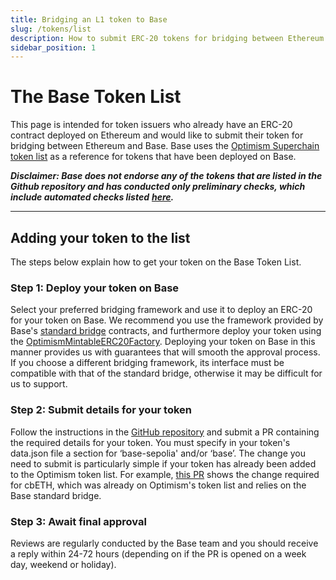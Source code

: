 ```yaml
---
title: Bridging an L1 token to Base
slug: /tokens/list
description: How to submit ERC-20 tokens for bridging between Ethereum and Base as a token issuer.
sidebar_position: 1
---
```


# The Base Token List

This page is intended for token issuers who already have an ERC-20 contract deployed on Ethereum and would like to submit their token for bridging between Ethereum and Base. Base uses the [Optimism Superchain token list](https://github.com/ethereum-optimism/ethereum-optimism.github.io) as a reference for tokens that have been deployed on Base.

**_Disclaimer: Base does not endorse any of the tokens that are listed in the Github repository and has conducted only preliminary checks, which include automated checks listed_** [**_here_**](https://github.com/ethereum-optimism/ethereum-optimism.github.io)**_._**

---

## Adding your token to the list

The steps below explain how to get your token on the Base Token List.

### Step 1: Deploy your token on Base

Select your preferred bridging framework and use it to deploy an ERC-20 for your token on Base. We recommend you use the framework provided by Base's [standard bridge](https://github.com/ethereum-optimism/specs/blob/main/specs/protocol/bridges.md) contracts, and furthermore deploy your token using the [OptimismMintableERC20Factory](https://docs.base.org/base-contracts/#l2-contract-addresses). Deploying your token on Base in this manner provides us with guarantees that will smooth the approval process. If you choose a different bridging framework, its interface must be compatible with that of the standard bridge, otherwise it may be difficult for us to support.

### Step 2: Submit details for your token

Follow the instructions in the [GitHub repository](https://github.com/ethereum-optimism/ethereum-optimism.github.io) and submit a PR containing the required details for your token. You must specify in your token's data.json file a section for ‘base-sepolia' and/or ‘base’. The change you need to submit is particularly simple if your token has already been added to the Optimism token list. For example, [this PR](https://github.com/ethereum-optimism/ethereum-optimism.github.io/commit/27ab9b2d3388f7feba3a152e0a0748c73d732a68) shows the change required for cbETH, which was already on Optimism's token list and relies on the Base standard bridge.

### Step 3: Await final approval

Reviews are regularly conducted by the Base team and you should receive a reply within 24-72 hours (depending on if the PR is opened on a week day, weekend or holiday).
